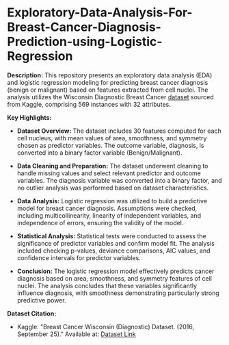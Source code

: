 # Exploratory-Data-Analysis-For-Breast-Cancer-Diagnosis-Prediction-using-Logistic-Regression

**Description:**
This repository presents an exploratory data analysis (EDA) and logistic regression modeling for predicting breast cancer diagnosis (benign or malignant) based on features extracted from cell nuclei. The analysis utilizes the Wisconsin Diagnostic Breast Cancer [dataset](https://www.kaggle.com/datasets/uciml/breast-cancer-wisconsin-data) sourced from Kaggle, comprising 569 instances with 32 attributes.

**Key Highlights:**
- **Dataset Overview:** The dataset includes 30 features computed for each cell nucleus, with mean values of area, smoothness, and symmetry chosen as predictor variables. The outcome variable, diagnosis, is converted into a binary factor variable (Benign/Malignant).

- **Data Cleaning and Preparation:** The dataset underwent cleaning to handle missing values and select relevant predictor and outcome variables. The diagnosis variable was converted into a binary factor, and no outlier analysis was performed based on dataset characteristics.

- **Data Analysis:** Logistic regression was utilized to build a predictive model for breast cancer diagnosis. Assumptions were checked, including multicollinearity, linearity of independent variables, and independence of errors, ensuring the validity of the model.

- **Statistical Analysis:** Statistical tests were conducted to assess the significance of predictor variables and confirm model fit. The analysis included checking p-values, deviance comparisons, AIC values, and confidence intervals for predictor variables.

- **Conclusion:** The logistic regression model effectively predicts cancer diagnosis based on area, smoothness, and symmetry features of cell nuclei. The analysis concludes that these variables significantly influence diagnosis, with smoothness demonstrating particularly strong predictive power.

**Dataset Citation:**
- Kaggle. "Breast Cancer Wisconsin (Diagnostic) Dataset. (2016, September 25)." Available at: [Dataset Link](https://www.kaggle.com/datasets/uciml/breast-cancer-wisconsin-data)
